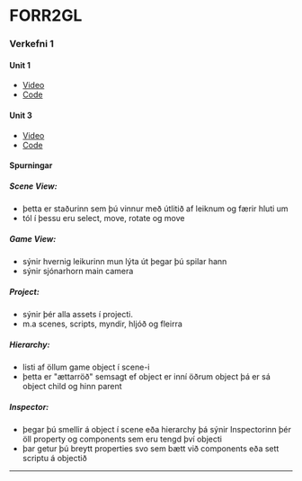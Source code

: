 # FORR2GL
### Verkefni 1
#### Unit 1
* [Video](https://youtu.be/9rKgey_is_8?si=nQRAE9zgP25H8NhI)
* [Code](code/verkefni1/Unit1)
#### Unit 3
* [Video](https://youtu.be/Q96G7RdibkE)
* [Code](code/verkefni1/Unit3)

#### Spurningar

##### Scene View:
* þetta er staðurinn sem þú vinnur með útlitið af leiknum og færir hluti um
* tól í þessu eru select, move, rotate og move
  
#####  Game View:
* sýnir hvernig leikurinn mun lýta út þegar þú spilar hann
* sýnir sjónarhorn main camera

##### Project:
* sýnir þér alla assets í projecti.
* m.a scenes, scripts, myndir, hljóð og fleirra
  
##### Hierarchy:
* listi af öllum game object í scene-i
* þetta er "ættarröð" semsagt ef object er inní öðrum object þá er sá object child og hinn parent
##### Inspector:
* þegar þú smellir á object í scene eða hierarchy þá sýnir Inspectorinn þér öll property og components sem eru tengd því objecti
* þar getur þú breytt properties svo sem bætt við components eða sett scriptu á objectið

---
